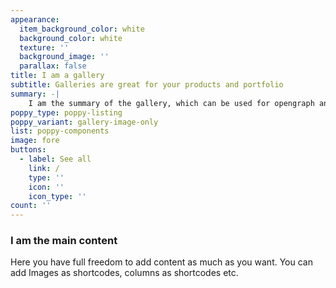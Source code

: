 ```yaml
---
appearance:
  item_background_color: white
  background_color: white
  texture: ''
  background_image: ''
  parallax: false
title: I am a gallery
subtitle: Galleries are great for your products and portfolio
summary: -|
    I am the summary of the gallery, which can be used for opengraph and SEO descriptions
poppy_type: poppy-listing
poppy_variant: gallery-image-only
list: poppy-components
image: fore
buttons:
  - label: See all
    link: /
    type: ''
    icon: ''
    icon_type: ''
count: ''
---
```

### I am the main content

Here you have full freedom to add content as much as you want.
You can add  Images as shortcodes, columns as shortcodes etc.
